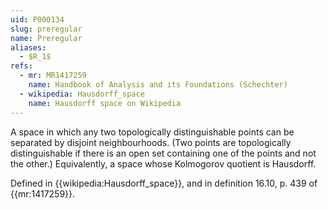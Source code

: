 ```yaml
---
uid: P000134
slug: preregular
name: Preregular
aliases:
  - $R_1$
refs:
  - mr: MR1417259
    name: Handbook of Analysis and its Foundations (Schechter)
  - wikipedia: Hausdorff_space
    name: Hausdorff space on Wikipedia
---
```


A space in which any two topologically distinguishable points can be separated by disjoint neighbourhoods. (Two points are topologically distinguishable if there is an open set containing one of the points and not the other.)  Equivalently, a space whose Kolmogorov quotient is Hausdorff.

Defined in {{wikipedia:Hausdorff_space}}, and in definition 16.10, p. 439 of {{mr:1417259}}.
